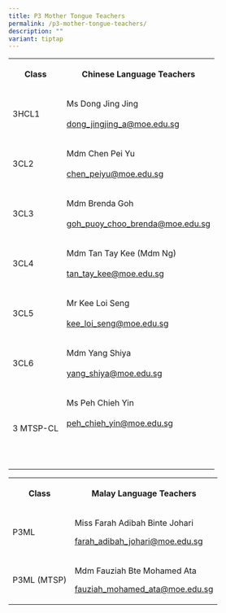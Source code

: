 ```yaml
---
title: P3 Mother Tongue Teachers
permalink: /p3-mother-tongue-teachers/
description: ""
variant: tiptap
---
```

<table><tbody><tr><th rowspan="1" colspan="1"><p><strong>Class</strong></p></th><th rowspan="1" colspan="1"><p><strong>Chinese Language Teachers</strong></p></th></tr><tr><td rowspan="1" colspan="1"><p>3HCL1</p></td><td rowspan="1" colspan="1"><p>Ms Dong Jing Jing <br><br><a href="mailto:dong_jingjing@moe.edu.sg" rel="noopener noreferrer nofollow" target="_blank">dong_jingjing_a@moe.edu.sg</a></p></td></tr><tr><td rowspan="1" colspan="1"><p>3CL2</p></td><td rowspan="1" colspan="1"><p>Mdm Chen Pei Yu<br><br><a href="mailto:chen_peiyu@moe.edu.sg" rel="noopener noreferrer nofollow" target="_blank">chen_peiyu@moe.edu.sg</a></p></td></tr><tr><td rowspan="1" colspan="1"><p>3CL3</p></td><td rowspan="1" colspan="1"><p>Mdm Brenda Goh <br><br><a href="mailto:goh_puoy_choo_brenda@moe.edu.sg" rel="noopener noreferrer nofollow" target="_blank">goh_puoy_choo_brenda@moe.edu.sg</a></p></td></tr><tr><td rowspan="1" colspan="1"><p>3CL4</p></td><td rowspan="1" colspan="1"><p>Mdm Tan Tay Kee (Mdm Ng)<br><br><a href="mailto:tan_tay_kee@moe.edu.sg" rel="noopener noreferrer nofollow" target="_blank">tan_tay_kee@moe.edu.sg</a></p></td></tr><tr><td rowspan="1" colspan="1"><p>3CL5</p></td><td rowspan="1" colspan="1"><p>Mr Kee Loi Seng<br><br><a href="mailto:kee_loi_seng@moe.edu.sg" rel="noopener noreferrer nofollow" target="_blank">kee_loi_seng@moe.edu.sg</a></p></td></tr><tr><td rowspan="1" colspan="1"><p>3CL6</p></td><td rowspan="1" colspan="1"><p>Mdm Yang Shiya<br><br><a href="mailto:yang_shiya@moe.edu.sg" rel="noopener noreferrer nofollow" target="_blank">yang_shiya@moe.edu.sg</a></p></td></tr><tr><td rowspan="1" colspan="1"><p>3 MTSP-CL</p></td><td rowspan="1" colspan="1"><p>Ms Peh Chieh Yin<br><br><a href="mailto:peh_chieh_yin@moe.edu.sg" rel="noopener noreferrer nofollow" target="_blank">peh_chieh_yin@moe.edu.sg </a><br><br><br><br></p></td></tr></tbody></table><table><tbody><tr><th rowspan="1" colspan="1"><p><strong>Class</strong></p></th><th rowspan="1" colspan="1"><p><strong>Malay Language Teachers</strong></p></th></tr><tr><td rowspan="1" colspan="1"><p>P3ML</p></td><td rowspan="1" colspan="1"><p>Miss Farah Adibah Binte Johari</p><p></p><p><a href="farah_adibah_johari@moe.edu.sg" rel="noopener noreferrer nofollow" target="_blank">farah_adibah_johari@moe.edu.sg</a></p></td></tr><tr><td rowspan="1" colspan="1"><p>P3ML (MTSP)</p></td><td rowspan="1" colspan="1"><p>Mdm Fauziah Bte Mohamed Ata<br></p><p><a href="fauziah_mohamed_ata@moe.edu.sg" rel="noopener noreferrer nofollow" target="_blank">fauziah_mohamed_ata@moe.edu.sg</a></p></td></tr></tbody></table><p></p>